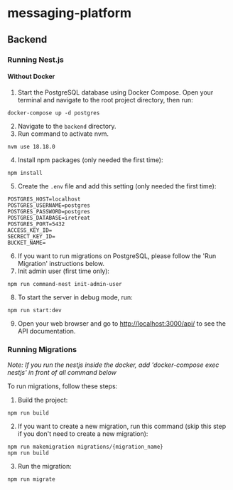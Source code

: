# messaging-platform


## Backend

### Running Nest.js

#### Without Docker

1. Start the PostgreSQL database using Docker Compose. Open your terminal and navigate to the root project directory, then run:

```
docker-compose up -d postgres
```

2. Navigate to the `backend` directory.
3. Run command to activate nvm.

```
nvm use 18.18.0
```

4. Install npm packages (only needed the first time):

```
npm install
```

5. Create the `.env` file and add this setting (only needed the first time):

```
POSTGRES_HOST=localhost
POSTGRES_USERNAME=postgres
POSTGRES_PASSWORD=postgres
POSTGRES_DATABASE=iretreat
POSTGRES_PORT=5432
ACCESS_KEY_ID=
SECRECT_KEY_ID=
BUCKET_NAME=
```

6. If you want to run migrations on PostgreSQL, please follow the 'Run Migration' instructions below.
7. Init admin user (first time only):

```
npm run command-nest init-admin-user
```

8. To start the server in debug mode, run:

```
npm run start:dev
```

9. Open your web browser and go to [http://localhost:3000/api/](http://localhost:3000/api/) to see the API documentation.

### Running Migrations

_Note: If you run the nestjs inside the docker, add 'docker-compose exec nestjs' in front of all command below_

To run migrations, follow these steps:

1. Build the project:

```
npm run build
```

2. If you want to create a new migration, run this command (skip this step if you don't need to create a new migration):

```
npm run makemigration migrations/{migration_name}
npm run build
```

3. Run the migration:

```
npm run migrate
```